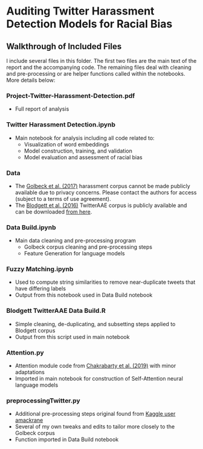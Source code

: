 # Auditing Twitter Harassment Detection Models for Racial Bias
## Walkthrough of Included Files
I include several files in this folder. The first two files are the main text of the report and the accompanying code. The remaining files deal with cleaning and pre-processing or are helper functions called within the notebooks. More details below:

### Project-Twitter-Harassment-Detection.pdf
- Full report of analysis

### Twitter Harassment Detection.ipynb
- Main notebook for analysis including all code related to:
  - Visualization of word embeddings
  - Model construction, training, and validation
  - Model evaluation and assessment of racial bias

### Data
- The [Golbeck et al. (2017)](https://dl.acm.org/doi/10.1145/3091478.3091509) harassment corpus cannot be made publicly available due to privacy concerns. Please contact the authors for access (subject to a terms of use agreement).
- The [Blodgett et al. (2016)](https://www.aclweb.org/anthology/D16-1120/) TwitterAAE corpus is publicly available and can be downloaded [from here](https://www.aclweb.org/anthology/D16-1120/).

### Data Build.ipynb
- Main data cleaning and pre-processing program
  - Golbeck corpus cleaning and pre-processing steps
  - Feature Generation for language models

### Fuzzy Matching.ipynb
- Used to compute string similarities to remove near-duplicate tweets that have differing labels
- Output from this notebook used in Data Build notebook

### Blodgett TwitterAAE Data Build.R
- Simple cleaning, de-duplicating, and subsetting steps applied to Blodgett corpus
- Output from this script used in main notebook

### Attention.py
- Attention module code from [Chakrabarty et al. (2019)](https://github.com/tuhinjubcse/ALW3-ACL2019) with minor adaptations
- Imported in main notebook for construction of Self-Attention neural language models

### preprocessingTwitter.py
- Additional pre-processing steps original found from [Kaggle user amackrane](https://www.kaggle.com/amackcrane/python-version-of-glove-twitter-preprocess-script)
- Several of my own tweaks and edits to tailor more closely to the Golbeck corpus
- Function imported in Data Build notebook
